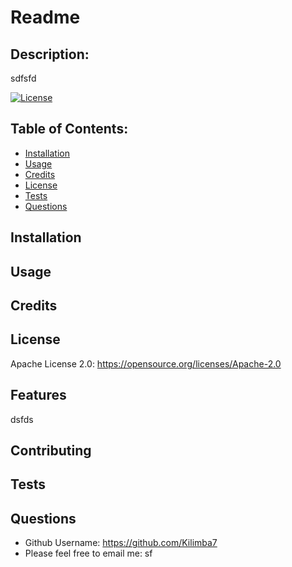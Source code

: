# Readme

  ## Description:
  sdfsfd

  [![License](https://img.shields.io/badge/License-Apache%20License%202.0-red)](https://opensource.org/licenses/Apache-2.0)

  ## Table of Contents:
  - [Installation](#installation)
  - [Usage](#usage)
  - [Credits](#credits)
  - [License](#license)
  - [Tests](#tests)
  - [Questions](#questions)



  ## Installation
  

  ## Usage
  
  
  ## Credits
  

  ## License
  Apache License 2.0: https://opensource.org/licenses/Apache-2.0


  ## Features
  dsfds

  ## Contributing
  

  ## Tests
  

  ## Questions
  - Github Username: https://github.com/Kilimba7
  - Please feel free to email me: sf

